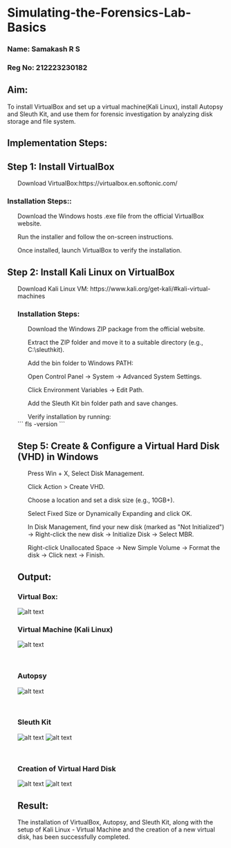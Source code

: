 # Simulating-the-Forensics-Lab-Basics
### Name: Samakash R S
### Reg No: 212223230182

## Aim:
<p>To install VirtualBox and set up a virtual machine(Kali Linux), install Autopsy and Sleuth Kit, and use them for forensic investigation by analyzing disk storage and file system.</p>

## Implementation Steps:
## Step 1: Install VirtualBox
<ul> Download VirtualBox:<a>https://virtualbox.en.softonic.com/</a></ul>

### Installation Steps::
<ol>Download the Windows hosts .exe file from the official VirtualBox website.</ol>
<ol>Run the installer and follow the on-screen instructions.</ol>
<ol>Once installed, launch VirtualBox to verify the installation.</ol>

## Step 2: Install Kali Linux on VirtualBox
<ul>Download Kali Linux VM: <a>https://www.kali.org/get-kali/#kali-virtual-machines</a>

### Installation Steps:
<ol>Download the Windows ZIP package from the official website.</ol>
<ol>Extract the ZIP folder and move it to a suitable directory (e.g., C:\sleuthkit).</ol>
<ol>Add the bin folder to Windows PATH:</ol>
    <ul>Open Control Panel → System → Advanced System Settings.</ul>
    <ul>Click Environment Variables → Edit Path.</ul>
    <ul>Add the Sleuth Kit bin folder path and save changes.</ul>
<ol>Verify installation by running:</ol>
```
fls -version
```

## Step 5: Create & Configure a Virtual Hard Disk (VHD) in Windows

<ol>Press Win + X, Select Disk Management.</ol>
<ol>Click Action > Create VHD.</ol>
<ol>Choose a location and set a disk size (e.g., 10GB+).</ol>
<ol>Select Fixed Size or Dynamically Expanding and click OK.</ol>
<ol>In Disk Management, find your new disk (marked as "Not Initialized") -> Right-click the new disk → Initialize Disk → Select MBR.
</ol>
<ol>Right-click Unallocated Space → New Simple Volume → Format the disk -> Click next → Finish.</ol>

## Output:
### Virtual Box:
![alt text](img-1.png)

### Virtual Machine (Kali Linux)

![alt text](img-2.png)

<br>

### Autopsy

![alt text](img-3.png)

<br>

### Sleuth Kit

![alt text](img-4.png)
![alt text](img-5.png)

<br>

### Creation of Virtual Hard Disk

![alt text](img-6.png)
![alt text](img-7.png)


## Result:
<p>The installation of VirtualBox, Autopsy, and Sleuth Kit, along with the setup of Kali Linux - Virtual Machine and the creation of a new virtual disk, has been successfully completed.</p>

